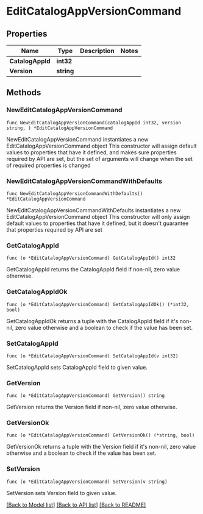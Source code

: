 # EditCatalogAppVersionCommand

## Properties

Name | Type | Description | Notes
------------ | ------------- | ------------- | -------------
**CatalogAppId** | **int32** |  | 
**Version** | **string** |  | 

## Methods

### NewEditCatalogAppVersionCommand

`func NewEditCatalogAppVersionCommand(catalogAppId int32, version string, ) *EditCatalogAppVersionCommand`

NewEditCatalogAppVersionCommand instantiates a new EditCatalogAppVersionCommand object
This constructor will assign default values to properties that have it defined,
and makes sure properties required by API are set, but the set of arguments
will change when the set of required properties is changed

### NewEditCatalogAppVersionCommandWithDefaults

`func NewEditCatalogAppVersionCommandWithDefaults() *EditCatalogAppVersionCommand`

NewEditCatalogAppVersionCommandWithDefaults instantiates a new EditCatalogAppVersionCommand object
This constructor will only assign default values to properties that have it defined,
but it doesn't guarantee that properties required by API are set

### GetCatalogAppId

`func (o *EditCatalogAppVersionCommand) GetCatalogAppId() int32`

GetCatalogAppId returns the CatalogAppId field if non-nil, zero value otherwise.

### GetCatalogAppIdOk

`func (o *EditCatalogAppVersionCommand) GetCatalogAppIdOk() (*int32, bool)`

GetCatalogAppIdOk returns a tuple with the CatalogAppId field if it's non-nil, zero value otherwise
and a boolean to check if the value has been set.

### SetCatalogAppId

`func (o *EditCatalogAppVersionCommand) SetCatalogAppId(v int32)`

SetCatalogAppId sets CatalogAppId field to given value.


### GetVersion

`func (o *EditCatalogAppVersionCommand) GetVersion() string`

GetVersion returns the Version field if non-nil, zero value otherwise.

### GetVersionOk

`func (o *EditCatalogAppVersionCommand) GetVersionOk() (*string, bool)`

GetVersionOk returns a tuple with the Version field if it's non-nil, zero value otherwise
and a boolean to check if the value has been set.

### SetVersion

`func (o *EditCatalogAppVersionCommand) SetVersion(v string)`

SetVersion sets Version field to given value.



[[Back to Model list]](../README.md#documentation-for-models) [[Back to API list]](../README.md#documentation-for-api-endpoints) [[Back to README]](../README.md)


